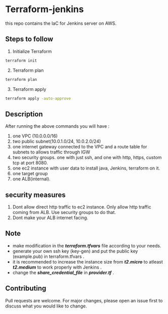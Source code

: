 # Terraform-jenkins

this repo contains the IaC for Jenkins server on AWS.

## Steps to follow


1. Initialize Terraform

```bash
terraform init
```
2. Terraform plan

```bash
terraform plan
```
3. Terraform apply

```bash
terraform apply -auto-approve
```

## Description
After running the above commands you will have :

1. one VPC (10.0.0.0/16)
2. two public subnet(10.0.1.0/24, 10.0.2.0/24)
3. one internet gateway connected to the VPC and a route table for subnets to allows traffic through IGW
4. two security groups. one with just ssh, and one with http, https, custom tcp at port 8080.
5. one ec2 instance with user data to install java, Jenkins, terraform on it.
6. one target group 
7. one ALB(internal).

## security measures
1. Dont allow direct http traffic to ec2 instance. Only allow http traffic coming from ALB. Use security groups to do that.
2. Dont make your ALB internet facing.

## Note
- make modification in the ***terraform.tfvars*** file according to your needs.
- generate your own ssh key (key-gen) and put the public key (example.pub) in terraform.tfvars .
- it is recommended to increase the instance size from ***t2.micro*** to atleast ***t2.medium*** to work properly with Jenkins .
- change the ***share_credential_file*** in ***provider.tf*** .


## Contributing

Pull requests are welcome. For major changes, please open an issue first
to discuss what you would like to change.
